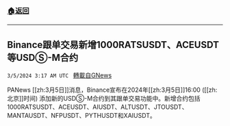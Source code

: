###  [:house:返回](README.md)
---


## Binance跟单交易新增1000RATSUSDT、ACEUSDT等USDⓈ-M合约
`3/5/2024 3:17 AM UTC ` [轉載自GNews](https://gnews.org/articles/2365505)

PANews [[zh:3月5日]]消息，Binance宣布在2024年[[zh:3月5日]]16:00 ([[zh:北京]]时间) 添加新的USDⓈ-M合约到其跟单交易功能中。新增合约包括1000RATSUSDT、ACEUSDT、AIUSDT、ALTUSDT、JTOUSDT、MANTAUSDT、NFPUSDT、PYTHUSDT和XAIUSDT。
